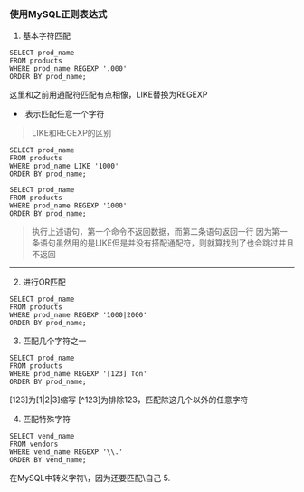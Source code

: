 ### 使用MySQL正则表达式
1. 基本字符匹配
```
SELECT prod_name 
FROM products 
WHERE prod_name REGEXP '.000' 
ORDER BY prod_name;
```
这里和之前用通配符匹配有点相像，LIKE替换为REGEXP
* .表示匹配任意一个字符
> LIKE和REGEXP的区别
```
SELECT prod_name
FROM products
WHERE prod_name LIKE '1000'
ORDER BY prod_name;

SELECT prod_name
FROM products
WHERE prod_name REGEXP '1000'
ORDER BY prod_name;
```
> 执行上述语句，第一个命令不返回数据，而第二条语句返回一行
> 因为第一条语句虽然用的是LIKE但是并没有搭配通配符，则就算找到了也会跳过并且不返回
---
2. 进行OR匹配
```
SELECT prod_name
FROM products
WHERE prod_name REGEXP '1000|2000'
ORDER BY prod_name;
```
3. 匹配几个字符之一
```
SELECT prod_name
FROM products
WHERE prod_name REGEXP '[123] Ton'
ORDER BY prod_name;
```
[123]为[1|2|3]缩写
[^123]为排除123，匹配除这几个以外的任意字符

4. 匹配特殊字符
```
SELECT vend_name 
FROM vendors 
WHERE vend_name REGEXP '\\.'
ORDER BY vend_name;
```
在MySQL中转义字符\\，因为还要匹配\自己
5. 